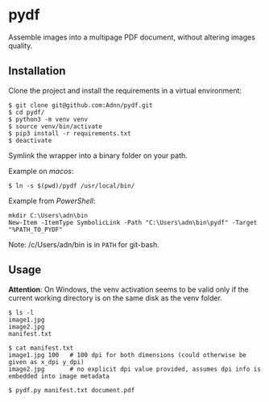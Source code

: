 # pydf
Assemble images into a multipage PDF document, without altering images quality.

## Installation

Clone the project and install the requirements in a virtual environment:

    $ git clone git@github.com:Adnn/pydf.git
    $ cd pydf/
    $ python3 -m venv venv
    $ source venv/bin/activate
    $ pip3 install -r requirements.txt
    $ deactivate

Symlink the wrapper into a binary folder on your path.

Example on _macos_:

    $ ln -s $(pwd)/pydf /usr/local/bin/

Example from _PowerShell_:

    mkdir C:\Users\adn\bin
    New-Item -ItemType SymbolicLink -Path "C:\Users\adn\bin\pydf" -Target "%PATH_TO_PYDF"

Note: /c/Users/adn/bin is in `PATH` for git-bash.

## Usage

**Attention**: On Windows, the venv activation seems to be valid only if the current working directory is on the same disk as the venv folder.

    $ ls -l
    image1.jpg
    image2.jpg
    manifest.txt

    $ cat manifest.txt
    image1.jpg 100   # 100 dpi for both dimensions (could otherwise be given as x_dpi y_dpi)
    image2.jpg       # no explicit dpi value provided, assumes dpi info is embedded into image metadata

    $ pydf.py manifest.txt document.pdf

